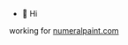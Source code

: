 - 👋 Hi

<!---
breaker01/breaker01 is a ✨ special ✨ repository because its `README.md` (this file) appears on your GitHub profile.
You can click the Preview link to take a look at your changes.
--->
working for [numeralpaint.com](https://numerlapaint)
